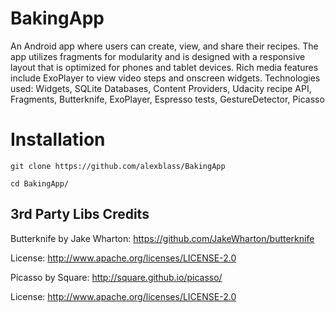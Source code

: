 # BakingApp
An Android app where users can create, view, and share their recipes.  The app utilizes fragments for modularity and is
designed with a responsive layout that is optimized for phones and tablet devices.  Rich media features include ExoPlayer
to view video steps and onscreen widgets. 
Technologies used: Widgets, SQLite Databases, Content Providers, Udacity recipe API, Fragments, Butterknife, ExoPlayer, Espresso tests, GestureDetector, Picasso

# Installation
`git clone https://github.com/alexblass/BakingApp`

`cd BakingApp/`

## 3rd Party Libs Credits

Butterknife by Jake Wharton: https://github.com/JakeWharton/butterknife

License: http://www.apache.org/licenses/LICENSE-2.0

Picasso by Square: http://square.github.io/picasso/

License: http://www.apache.org/licenses/LICENSE-2.0
